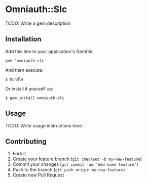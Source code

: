 # Omniauth::Slc

TODO: Write a gem description

## Installation

Add this line to your application's Gemfile:

    gem 'omniauth-slc'

And then execute:

    $ bundle

Or install it yourself as:

    $ gem install omniauth-slc

## Usage

TODO: Write usage instructions here

## Contributing

1. Fork it
2. Create your feature branch (`git checkout -b my-new-feature`)
3. Commit your changes (`git commit -am 'Add some feature'`)
4. Push to the branch (`git push origin my-new-feature`)
5. Create new Pull Request
